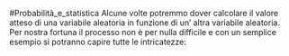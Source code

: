 #Probabilità_e_statistica 
Alcune volte potremmo dover calcolare il valore atteso di una variabile aleatoria in funzione di un’ altra variabile aleatoria.
Per nostra fortuna il processo non è per nulla difficile e con un semplice esempio si potranno capire tutte le intricatezze:
